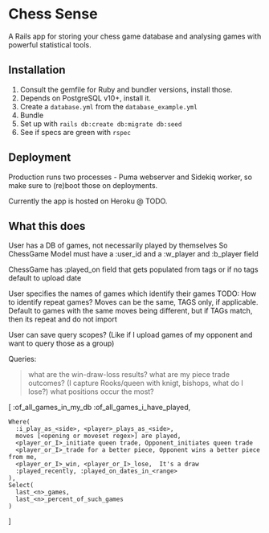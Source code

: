 # Chess Sense
A Rails app for storing your chess game database and analysing games with powerful statistical tools.

## Installation
1. Consult the gemfile for Ruby and bundler versions, install those.
2. Depends on PostgreSQL v10+, install it.
3. Create a `database.yml` from the `database_example.yml`
4. Bundle
5. Set up with `rails db:create db:migrate db:seed`
6. See if specs are green with `rspec`

## Deployment
Production runs two processes - Puma webserver and Sidekiq worker, so make sure to (re)boot those on deployments.  

Currently the app is hosted on Heroku @ TODO.

## What this does
User has a DB of games, not necessarily played by themselves
  So ChessGame Model must have a :user_id and a :w_player and :b_player field

ChessGame has :played_on field that gets populated from tags or if no tags default to upload date

User specifies the names of games which identify their games
TODO: How to identify repeat games? Moves can be the same, TAGS only, if applicable. 
  Default to games with the same moves being different, but if TAGs match, then its repeat and do not import

User can save query scopes? (Like if I upload games of my opponent and want to query those as a group)

Queries:
  > what are the win-draw-loss results?
  > what are my piece trade outcomes? (I capture Rooks/queen with knigt, bishops, what do I lose?)
  > what positions occur the most? 
  
  [
    :of_all_games_in_my_db
    :of_all_games_i_have_played,
   
    Where(
      :i_play_as_<side>, <player>_plays_as_<side>,
      moves [<opening or moveset regex>] are played,
      <player_or_I>_initiate queen trade, Opponent_initiates queen trade
      <player_or_I>_trade for a better piece, Opponent wins a better piece from me,
      <player_or_I>_win, <player_or_I>_lose,  It's a draw
      :played_recently, :played_on_dates_in_<range>
    ), 
    Select(
      last_<n>_games,
      last_<n>_percent_of_such_games
    )
  ]

